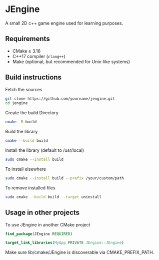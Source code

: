 # JEngine

A small 2D c++ game engine used for learning purposes.


## Requirements

- CMake ≥ 3.16
- C++17 compiler (`clang++`)
- Make (optional, but recommended for Unix-like systems)


## Build instructions

Fetch the sources
```bash
git clone https://github.com/yourname/jengine.git
cd jengine
```

Create the build Directory
``` bash
cmake -B build
```

Build the library
``` bash
cmake --build build
```

Install the library (default to /usr/local)
``` bash
sudo cmake --install build
```

To install elsewhere
```bash
sudo cmake --install build --prefix /your/custom/path
```

To remove installed files

```bash
sudo cmake --build build --target uninstall
```

## Usage in other projects
To use JEngine in another CMake project
```cmake
find_package(JEngine REQUIRED)

target_link_libraries(MyApp PRIVATE JEngine::JEngine)
```
Make sure lib/cmake/JEngine is discoverable via CMAKE_PREFIX_PATH.